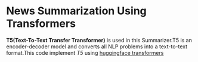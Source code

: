 # News Summarization Using Transformers

**T5(Text-To-Text Transfer Transformer)** is used in this Summarizer.T5 is an encoder-decoder model and converts all NLP problems into a text-to-text format.This code implement _T5_ using [huggingface transformers](https://huggingface.co/transformers/)
